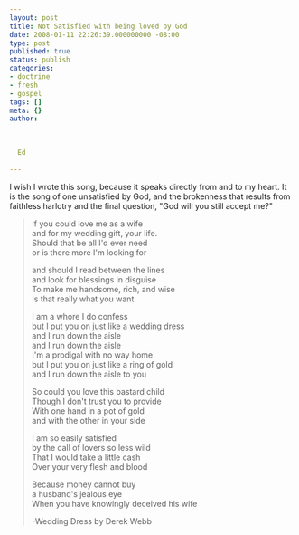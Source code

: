 ```yaml
---
layout: post
title: Not Satisfied with being loved by God
date: 2008-01-11 22:26:39.000000000 -08:00
type: post
published: true
status: publish
categories:
- doctrine
- fresh
- gospel
tags: []
meta: {}
author:
  
  
  
  Ed
  
---
```

<p>I wish I wrote this song, because it speaks directly from and to my heart. It is the song of one unsatisfied by God, and the brokenness that results from faithless harlotry and the final question, "God will you still accept me?"</p>
<blockquote><p>If you could love me as a wife<br />
and for my wedding gift, your life.<br />
Should that be all I'd ever need<br />
or is there more I'm looking for</p>
<p>and should I read between the lines<br />
and look for blessings in disguise<br />
To make me handsome, rich, and wise<br />
Is that really what you want</p>
<p>I am a whore I do confess<br />
but I put you on just like a wedding dress<br />
and I run down the aisle<br />
and I run down the aisle<br />
I'm a prodigal with no way home<br />
but I put you on just like a ring of gold<br />
and I run down the aisle to you</p>
<p>So could you love this bastard child<br />
Though I don't trust you to provide<br />
With one hand in a pot of gold<br />
and with the other in your side</p>
<p>I am so easily satisfied<br />
by the call of lovers so less wild<br />
That I would take a little cash<br />
Over your very flesh and blood</p>
<p>Because money cannot buy<br />
a husband's jealous eye<br />
When you have knowingly deceived his wife</p>
<p>-Wedding Dress by Derek Webb</p></blockquote>
